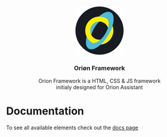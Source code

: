 <p align="center">
  <a href="https://botpanzer.github.io/Orion-Framework/">
    <img src="https://github.com/BOTPanzer/Orion-Framework/blob/main/Data/Images/logo.png" width="130">
  </a>
</p>

<h3 align="center">Oriøn Framework</h3>

<p align="center">
  Orion Framework is a HTML, CSS & JS framework<br>
  initialy designed for Orion Assistant
</p>


# Documentation
To see all available elements check out the [docs page](https://botpanzer.github.io/Orion-Framework/)
